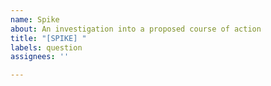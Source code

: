 ```yaml
---
name: Spike
about: An investigation into a proposed course of action
title: "[SPIKE] "
labels: question
assignees: ''

---
```



